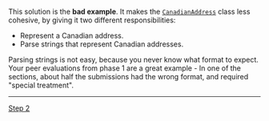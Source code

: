This solution is the __bad example__. It makes the [`CanadianAddress`](src/csc301/builderExample/CanadianAddress.java) class less cohesive, by giving it two different responsibilities:
  * Represent a Canadian address.
  * Parse strings that represent Canadian addresses.
   
  
Parsing strings is not easy, because you never know what format to expect.    
Your peer evaluations from phase 1 are a great example - In one of the sections, about half the submissions had the wrong format, and required "special treatment".

----
[Step 2](https://github.com/csc301-fall2014/BuilderExample/tree/step2)
